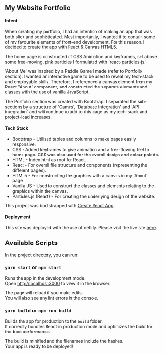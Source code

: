 ## My Website Portfolio

#### Intent ####

When creating my portfolio, I had an intention of making an app that was both slick and sophisticated. Most importantly, I wanted it to contain some of my favourite elements of front-end development. For this reason, I decided to create the app with React & Canvas HTML5. 

The home page is constructed of CSS Animation and keyframes, set above some free-moving, pink particles I formulated with 'react-particles-js.'

'About Me' was inspired by a Paddle Game I made (refer to Portfolio section). I wanted an interactive game to be used to reveal my tech-stack and employable skills. Therefore, I referenced a canvas element from my React "About' component, and constructed the separate elements and classes with the use of vanilla JavaScript.

The Portfolio section was created with Bootstrap. I separated the sub-sections by a structure of 'Games', 'Database Integration' and 'API Integration' and will continue to add to this page as my tech-stack and project-load increases. 

#### Tech Stack ####

* Bootstrap - Utilised tables and columns to make pages easily responsive.
* CSS - Added keyframes to give animation and a free-flowing feel to home page. CSS was also used for the overall design and colour palette. 
* HTML - Index.html as root for React. 
* React - For overall file structure and components (representing the different pages). 
* HTML5 - For constructing the graphics with a canvas in my 'About' page. 
* Vanilla JS - Used to construct the classes and elements relating to the graphics within the canvas. 
* Particles.js (React) - For creating the underlying design of the website. 

 
This project was bootstrapped with [Create React App](https://github.com/facebook/create-react-app).

#### Deployment ###

This site was deployed with the use of netlify. Please visit the live site <a href="https://compassionate-khorana-73d965.netlify.app/">here</a>. 

## Available Scripts

In the project directory, you can run:

### `yarn start` or `npm start`

Runs the app in the development mode.<br />
Open [http://localhost:3000](http://localhost:3000) to view it in the browser.

The page will reload if you make edits.<br />
You will also see any lint errors in the console.

### `yarn build` or `npm run build`

Builds the app for production to the `build` folder.<br />
It correctly bundles React in production mode and optimizes the build for the best performance.

The build is minified and the filenames include the hashes.<br />
Your app is ready to be deployed!

